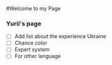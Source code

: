 #Welcome to my Page 
### Yurii's page 

- [ ]  Add list about the experience Ukraine
- [ ]  Chance color
- [ ]  Expert system
- [ ]  For other language
